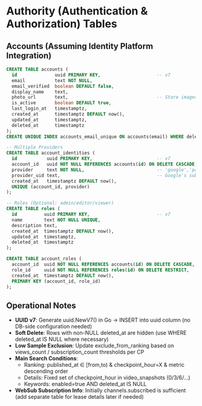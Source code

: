 # Authority (Authentication & Authorization) Tables

## Accounts (Assuming Identity Platform Integration)

```sql
CREATE TABLE accounts (
  id              uuid PRIMARY KEY,                     -- v7
  email           text NOT NULL,
  email_verified  boolean DEFAULT false,
  display_name    text,
  photo_url       text,                                 -- Store images as URLs
  is_active       boolean DEFAULT true,
  last_login_at   timestamptz,
  created_at      timestamptz DEFAULT now(),
  updated_at      timestamptz,
  deleted_at      timestamptz
);
CREATE UNIQUE INDEX accounts_email_unique ON accounts(email) WHERE deleted_at IS NULL;

-- Multiple Providers
CREATE TABLE account_identities (
  id           uuid PRIMARY KEY,                        -- v7
  account_id   uuid NOT NULL REFERENCES accounts(id) ON DELETE CASCADE,
  provider     text NOT NULL,                           -- 'google','password','github',…
  provider_uid text,                                    -- Google's sub, etc.
  created_at   timestamptz DEFAULT now(),
  UNIQUE (account_id, provider)
);

-- Roles (Optional: admin/editor/viewer)
CREATE TABLE roles (
  id          uuid PRIMARY KEY,                         -- v7
  name        text NOT NULL UNIQUE,
  description text,
  created_at  timestamptz DEFAULT now(),
  updated_at  timestamptz,
  deleted_at  timestamptz
);

CREATE TABLE account_roles (
  account_id  uuid NOT NULL REFERENCES accounts(id) ON DELETE CASCADE,
  role_id     uuid NOT NULL REFERENCES roles(id) ON DELETE RESTRICT,
  created_at  timestamptz DEFAULT now(),
  PRIMARY KEY (account_id, role_id)
);
```

## Operational Notes

- **UUID v7**: Generate uuid.NewV7() in Go → INSERT into uuid column (no DB-side configuration needed)
- **Soft Delete**: Rows with non-NULL deleted_at are hidden (use WHERE deleted_at IS NULL where necessary)
- **Low Sample Exclusion**: Update exclude_from_ranking based on views_count / subscription_count thresholds per CP
- **Main Search Conditions**:
  - Ranking: published_at ∈ [from,to) & checkpoint_hour=X & metric descending order
  - Details: Fixed set of checkpoint_hour in video_snapshots (0/3/6/...)
  - Keywords: enabled=true AND deleted_at IS NULL
- **WebSub Subscription Info**: Initially channels.subscribed is sufficient (add separate table for lease details later if needed)
